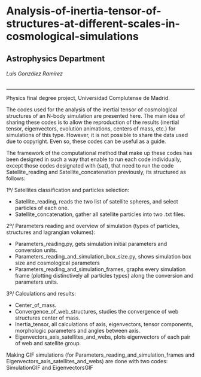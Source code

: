 # Analysis-of-inertia-tensor-of-structures-at-different-scales-in-cosmological-simulations

## Astrophysics Department
###### Luis González Ramírez

_________________________________________________

Physics final degree project, Universidad Complutense de Madrid.

The codes used for the analysis of the inertial tensor of cosmological structures of an N-body simulation are presented here. The main idea of sharing these codes is to allow the reproduction of the results (inertial tensor, eigenvectors, evolution animations, centers of mass, etc.) for simulations of this type. However, it is not possible to share the data used due to copyright. Even so, these codes can be useful as a guide.


The framework of the computational method that make up these codes has been designed in such a way that enable to run each code individually, except those codes designated with (sat), that need to run the code Satellite_reading and Satellite_concatenation previously, its structured as follows:

1º/ Satellites classification and particles selection:
  - Satellite_reading, reads the two list of satellite spheres, and select particles of each one.
  - Satellite_concatenation, gather all satellite particles into two .txt files.

2º/ Parameters reading and overview of simulation (types of particles, structures and lagrangian volumes):
  - Parameters_reading.py, gets simulation initial parameters and conversion units.
  - Parameters_reading_and_simulation_box_size.py, shows simulation box size and cosmological parameters
  - Parameters_reading_and_simulation_frames, graphs every simulation frame (plotting distinctively
 all particles types) along the conversion and parameters units.
 
 3º/ Calculations and results:
  - Center_of_mass.
  - Convergence_of_web_structures, studies the convergence of web structures center of mass.
  - Inertia_tensor, all calculations of axis, eigenvectors, tensor components, morphologic parameters and angles between axis.
  - Eigenvectors_axis_satellites_and_webs, plots eigenvectors of each pair of web and satellite group.

Making GIF simulations (for Parameters_reading_and_simulation_frames and Eigenvectors_axis_satellites_and_webs) are done with two codes: SimulationGIF and EigenvectorsGIF
